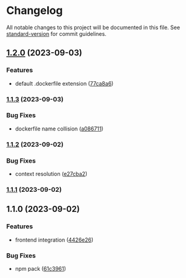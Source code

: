 # Changelog

All notable changes to this project will be documented in this file. See [standard-version](https://github.com/conventional-changelog/standard-version) for commit guidelines.

## [1.2.0](https://codeberg.org/devthefuture/dockerfile-x/compare/v1.1.3...v1.2.0) (2023-09-03)


### Features

* default .dockerfile extension ([77ca8a6](https://codeberg.org/devthefuture/dockerfile-x/commit/77ca8a6e60d601aa03e59186e186082f3d9a90c9))

### [1.1.3](https://codeberg.org/devthefuture/dockerfile-x/compare/v1.1.2...v1.1.3) (2023-09-03)


### Bug Fixes

* dockerfile name collision ([a086711](https://codeberg.org/devthefuture/dockerfile-x/commit/a0867112896fcdc2135f11c02c15ac7959667947))

### [1.1.2](https://codeberg.org/devthefuture/dockerfile-x/compare/v1.1.1...v1.1.2) (2023-09-02)


### Bug Fixes

* context resolution ([e27cba2](https://codeberg.org/devthefuture/dockerfile-x/commit/e27cba255f9ee917e2d9122c6573a77d4d96aec3))

### [1.1.1](https://codeberg.org/devthefuture/dockerfile-x/compare/v1.1.0...v1.1.1) (2023-09-02)

## 1.1.0 (2023-09-02)


### Features

* frontend integration ([4426e26](https://codeberg.org/devthefuture/dockerfile-x/commit/4426e2640d5e6e942ddc8ca40a0edb79ef79ac4a))


### Bug Fixes

* npm pack ([61c3961](https://codeberg.org/devthefuture/dockerfile-x/commit/61c3961bac1c7218ae7517872ce74a9d716f4416))
